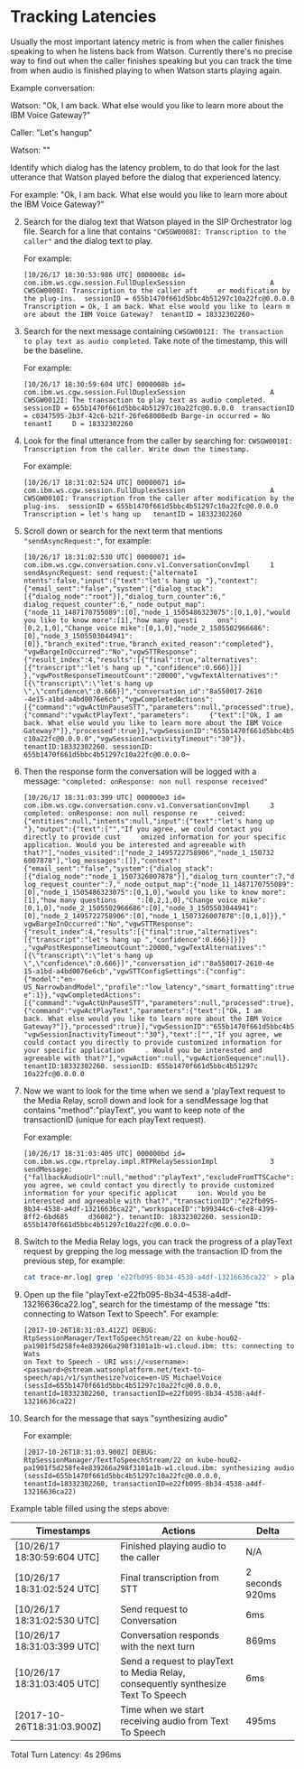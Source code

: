 # Tracking Latencies

Usually the most important latency metric is from when the caller finishes speaking to when he listens back from Watson. Currently there's no precise way to find out when the caller finishes speaking but you can track the time from when audio is finished playing to when Watson starts playing again.

Example conversation:

Watson: "Ok, I am back. What else would you like to learn more about the IBM Voice Gateway?"

Caller: "Let's hangup"

Watson: "<Other message>"

Identify which dialog has the latency problem, to do that look for the last utterance that Watson played before the dialog that experienced latency.

For example: "Ok, I am back. What else would you like to learn more about the IBM Voice Gateway?"

2. Search for the dialog text that Watson played in the SIP Orchestrator log file. Search for a line that contains `"CWSGW0008I: Transcription to the caller"` and the dialog text to play.

	For example:
	```
	[10/26/17 18:30:53:986 UTC] 0000008c id=         com.ibm.ws.cgw.session.FullDuplexSession                     A CWSGW0008I: Transcription to the caller aft     er modification by the plug-ins.  sessionID = 655b1470f661d5bbc4b51297c10a22fc@0.0.0.0   Transcription = Ok, I am back. What else would you like to learn m     ore about the IBM Voice Gateway?  tenantID = 18332302260¬
	```

3. Search for the next message containing `CWSGW0012I: The transaction to play text as audio completed`. Take note of the timestamp, this will be the baseline.

	For example:
	```
	[10/26/17 18:30:59:604 UTC] 0000008b id=         com.ibm.ws.cgw.session.FullDuplexSession                     A CWSGW0012I: The transaction to play text as audio completed. sessionID = 655b1470f661d5bbc4b51297c10a22fc@0.0.0.0  transactionID = c0347595-2b3f-42c6-b21f-26fe68000edb Barge-in occurred = No tenantI     D = 18332302260
	```

4. Look for the final utterance from the caller by searching for: `CWSGW0010I: Transcription from the caller. Write down the timestamp.`

	For example:
	```
	[10/26/17 18:31:02:524 UTC] 00000071 id=         com.ibm.ws.cgw.session.FullDuplexSession                     A CWSGW0010I: Transcription from the caller after modification by the plug-ins.  sessionID = 655b1470f661d5bbc4b51297c10a22fc@0.0.0.0   Transcription = let's hang up   tenantID = 18332302260
	```
5. Scroll down or search for the next term that mentions `"sendAsyncRequest:"`, for example:

	```
	[10/26/17 18:31:02:530 UTC] 00000071 id=         com.ibm.ws.cgw.conversation.conv.v1.ConversationConvImpl     1 sendAsyncRequest: send request:{"alternateI     ntents":false,"input":{"text":"let's hang up "},"context":{"email_sent":"false","system":{"dialog_stack":[{"dialog_node":"root"}],"dialog_turn_counter":6,"     dialog_request_counter":6,"_node_output_map":{"node_11_1487170755089":[0],"node_1_1505486323075":[0,1,0],"would you like to know more":[1],"how many questi     ons":[0,2,1,0],"Change voice mike":[0,1,0],"node_2_1505502966686":[0],"node_3_1505503044941":[0]},"branch_exited":true,"branch_exited_reason":"completed"},     "vgwBargeInOccurred":"No","vgwSTTResponse":{"result_index":4,"results":[{"final":true,"alternatives":[{"transcript":"let's hang up ","confidence":0.666}]}]     },"vgwPostResponseTimeoutCount":"20000","vgwTextAlternatives":"[{\"transcript\":\"let's hang up \",\"confidence\":0.666}]","conversation_id":"8a550017-2610     -4e15-a1bd-a4bd0076e6cb","vgwCompletedActions":[{"command":"vgwActUnPauseSTT","parameters":null,"processed":true},{"command":"vgwActPlayText","parameters":     {"text":["Ok, I am back. What else would you like to learn more about the IBM Voice Gateway?"]},"processed":true}],"vgwSessionID":"655b1470f661d5bbc4b51297     c10a22fc@0.0.0.0","vgwSessionInactivityTimeout":"30"}}. tenantID:18332302260. sessionID: 655b1470f661d5bbc4b51297c10a22fc@0.0.0.0¬
	```

6. Then the response form the conversation will be logged with a message: `"completed: onResponse: non null response received"`
	```
	[10/26/17 18:31:03:399 UTC] 000000e3 id=         com.ibm.ws.cgw.conversation.conv.v1.ConversationConvImpl     3 completed: onResponse: non null response re     ceived: {"entities":null,"intents":null,"input":{"text":"let's hang up "},"output":{"text":["","If you agree, we could contact you directly to provide cust     omized information for your specific application. Would you be interested and agreeable with that?"],"nodes_visited":["node_2_1495722758906","node_1_150732     6007878"],"log_messages":[]},"context":{"email_sent":"false","system":{"dialog_stack":[{"dialog_node":"node_1_1507326007878"}],"dialog_turn_counter":7,"dia     log_request_counter":7,"_node_output_map":{"node_11_1487170755089":[0],"node_1_1505486323075":[0,1,0],"would you like to know more":[1],"how many questions     ":[0,2,1,0],"Change voice mike":[0,1,0],"node_2_1505502966686":[0],"node_3_1505503044941":[0],"node_2_1495722758906":[0],"node_1_1507326007878":[0,1,0]}},"     vgwBargeInOccurred":"No","vgwSTTResponse":{"result_index":4,"results":[{"final":true,"alternatives":[{"transcript":"let's hang up ","confidence":0.666}]}]}     ,"vgwPostResponseTimeoutCount":20000,"vgwTextAlternatives":"[{\"transcript\":\"let's hang up \",\"confidence\":0.666}]","conversation_id":"8a550017-2610-4e     15-a1bd-a4bd0076e6cb","vgwSTTConfigSettings":{"config":{"model":"en-US_NarrowbandModel","profile":"low_latency","smart_formatting":true,"firmup_silence_tim     e":1}},"vgwCompletedActions":[{"command":"vgwActUnPauseSTT","parameters":null,"processed":true},{"command":"vgwActPlayText","parameters":{"text":["Ok, I am      back. What else would you like to learn more about the IBM Voice Gateway?"]},"processed":true}],"vgwSessionID":"655b1470f661d5bbc4b51297c10a22fc@0.0.0.0",     "vgwSessionInactivityTimeout":"30"},"text":["","If you agree, we could contact you directly to provide customized information for your specific application     . Would you be interested and agreeable with that?"],"vgwAction":null,"vgwActionSequence":null}. tenantID:18332302260. sessionID: 655b1470f661d5bbc4b51297c     10a22fc@0.0.0.0
	```

7. Now we want to look for the time when we send a 'playText request to the Media Relay, scroll down and look for a sendMessage log that contains "method":"playText", you want to keep note of the transactionID (unique for each playText request).

	For example:
	```
	[10/26/17 18:31:03:405 UTC] 000000bd id=         com.ibm.ws.cgw.rtprelay.impl.RTPRelaySessionImpl             3 sendMessage: {"fallbackAudioUrl":null,"method":"playText","excludeFromTTSCache":false,"text":"If you agree, we could contact you directly to provide customized information for your specific applicat     ion. Would you be interested and agreeable with that?","transactionID":"e22fb095-8b34-4538-a4df-13216636ca22","workspaceID":"b99344c6-cfe8-4399-8ff2-6bd685     d36082"}. tenantID: 18332302260. sessionID: 655b1470f661d5bbc4b51297c10a22fc@0.0.0.0¬
	```

8. Switch to the Media Relay logs, you can track the progress of a playText request by grepping the log message with the transaction ID from the previous step, for example:
	```bash
	cat trace-mr.log| grep 'e22fb095-8b34-4538-a4df-13216636ca22' > playText-e22fb095-8b34-4538-a4df-13216636ca22.log
	```

9. Open up the file "playText-e22fb095-8b34-4538-a4df-13216636ca22.log", search for the timestamp of the message "tts: connecting to Watson Text to Speech".
	For example:
	```
	[2017-10-26T18:31:03.412Z] DEBUG: RtpSessionManager/TextToSpeechStream/22 on kube-hou02-pa1901f5d258fe4e839266a298f3101a1b-w1.cloud.ibm: tts: connecting to Wats
	on Text to Speech - URI wss://<username>:<password>@stream.watsonplatform.net/text-to-speech/api/v1/synthesize?voice=en-US_MichaelVoice (sessId=655b1470f661d5bbc4b51297c10a22fc@0.0.0.0, tenantId=18332302260, transactionID=e22fb095-8b34-4538-a4df-13216636ca22)
	```

10. Search for the message that says "synthesizing audio"

	For example:
	```
	[2017-10-26T18:31:03.900Z] DEBUG: RtpSessionManager/TextToSpeechStream/22 on kube-hou02-pa1901f5d258fe4e839266a298f3101a1b-w1.cloud.ibm: synthesizing audio (sessId=655b1470f661d5bbc4b51297c10a22fc@0.0.0.0, tenantId=18332302260, transactionID=e22fb095-8b34-4538-a4df-13216636ca22)
	```


Example table filled using the steps above:

|Timestamps | Actions | Delta |
| -----------|---------|--------|
| [10/26/17 18:30:59:604 UTC] | Finished playing audio to the caller | N/A |
| [10/26/17 18:31:02:524 UTC] | Final transcription from STT | 2 seconds 920ms |
| [10/26/17 18:31:02:530 UTC] | Send request to Conversation | 6ms |
| [10/26/17 18:31:03:399 UTC] | Conversation responds with the next turn | 869ms |
| [10/26/17 18:31:03:405 UTC] | Send a request to playText to Media Relay, consequently synthesize  Text To Speech | 6ms |
| [2017-10-26T18:31:03.900Z]  | Time when we start receiving audio from Text To Speech | 495ms  |

Total Turn Latency: 4s 296ms
